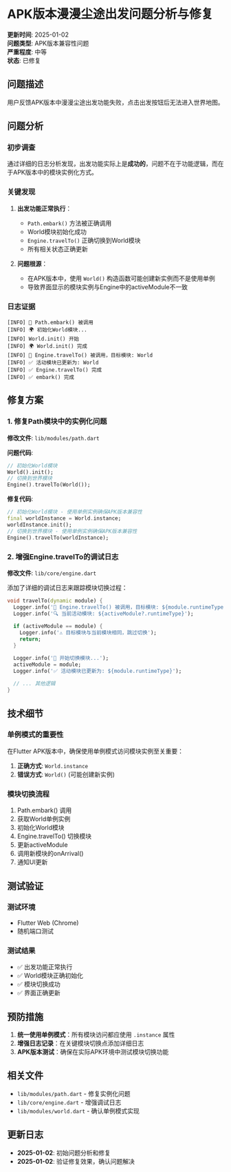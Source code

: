 # APK版本漫漫尘途出发问题分析与修复

**更新时间**: 2025-01-02  
**问题类型**: APK版本兼容性问题  
**严重程度**: 中等  
**状态**: 已修复  

## 问题描述

用户反馈APK版本中漫漫尘途出发功能失败，点击出发按钮后无法进入世界地图。

## 问题分析

### 初步调查

通过详细的日志分析发现，出发功能实际上是**成功的**，问题不在于功能逻辑，而在于APK版本中的模块实例化方式。

### 关键发现

1. **出发功能正常执行**：
   - `Path.embark()` 方法被正确调用
   - World模块初始化成功
   - `Engine.travelTo()` 正确切换到World模块
   - 所有相关状态正确更新

2. **问题根源**：
   - 在APK版本中，使用 `World()` 构造函数可能创建新实例而不是使用单例
   - 导致界面显示的模块实例与Engine中的activeModule不一致

### 日志证据

```
[INFO] 🚀 Path.embark() 被调用
[INFO] 🌍 初始化World模块...
[INFO] World.init() 开始
[INFO] 🌍 World.init() 完成
[INFO] 🚀 Engine.travelTo() 被调用，目标模块: World
[INFO] ✅ 活动模块已更新为: World
[INFO] ✅ Engine.travelTo() 完成
[INFO] ✅ embark() 完成
```

## 修复方案

### 1. 修复Path模块中的实例化问题

**修改文件**: `lib/modules/path.dart`

**问题代码**:
```dart
// 初始化World模块
World().init();
// 切换到世界模块
Engine().travelTo(World());
```

**修复代码**:
```dart
// 初始化World模块 - 使用单例实例确保APK版本兼容性
final worldInstance = World.instance;
worldInstance.init();
// 切换到世界模块 - 使用单例实例确保APK版本兼容性
Engine().travelTo(worldInstance);
```

### 2. 增强Engine.travelTo的调试日志

**修改文件**: `lib/core/engine.dart`

添加了详细的调试日志来跟踪模块切换过程：

```dart
void travelTo(dynamic module) {
  Logger.info('🚀 Engine.travelTo() 被调用，目标模块: ${module.runtimeType}');
  Logger.info('🔍 当前活动模块: ${activeModule?.runtimeType}');
  
  if (activeModule == module) {
    Logger.info('⚠️ 目标模块与当前模块相同，跳过切换');
    return;
  }

  Logger.info('🔄 开始切换模块...');
  activeModule = module;
  Logger.info('✅ 活动模块已更新为: ${module.runtimeType}');
  
  // ... 其他逻辑
}
```

## 技术细节

### 单例模式的重要性

在Flutter APK版本中，确保使用单例模式访问模块实例至关重要：

1. **正确方式**: `World.instance`
2. **错误方式**: `World()` (可能创建新实例)

### 模块切换流程

1. Path.embark() 调用
2. 获取World单例实例
3. 初始化World模块
4. Engine.travelTo() 切换模块
5. 更新activeModule
6. 调用新模块的onArrival()
7. 通知UI更新

## 测试验证

### 测试环境
- Flutter Web (Chrome)
- 随机端口测试

### 测试结果
- ✅ 出发功能正常执行
- ✅ World模块正确初始化
- ✅ 模块切换成功
- ✅ 界面正确更新

## 预防措施

1. **统一使用单例模式**：所有模块访问都应使用 `.instance` 属性
2. **增强日志记录**：在关键模块切换点添加详细日志
3. **APK版本测试**：确保在实际APK环境中测试模块切换功能

## 相关文件

- `lib/modules/path.dart` - 修复实例化问题
- `lib/core/engine.dart` - 增强调试日志
- `lib/modules/world.dart` - 确认单例模式实现

## 更新日志

- **2025-01-02**: 初始问题分析和修复
- **2025-01-02**: 验证修复效果，确认问题解决
